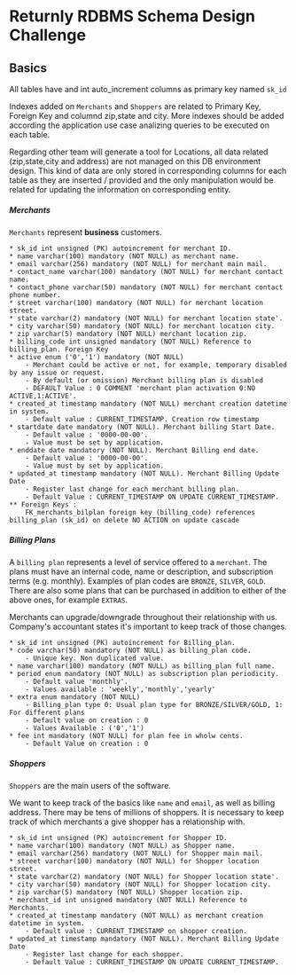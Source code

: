 # Returnly RDBMS Schema Design Challenge


## Basics

All tables have and int auto_increment columns as primary key named  `sk_id`

Indexes added on `Merchants`  and `Shoppers`  are related to Primary Key, Foreign Key and columnd zip,state and city. More indexes should be added according the application use case analizing queries to be 
executed on each table.

Regarding other team will generate a tool for Locations, all data related (zip,state,city and address) are not managed on this DB environment design. This kind of data are only stored in corresponding columns
for each table as they are inserted / provided and the only manipulation would be related for updating the information on corresponding entity.

##### Merchants
`Merchants` represent **business** customers.

	* sk_id int unsigned (PK) autoincrement for merchant ID. 
	* name varchar(100) mandatory (NOT NULL) as merchant name.
	* email varchar(256) mandatory (NOT NULL) for merchant main mail.
	* contact_name varchar(100) mandatory (NOT NULL) for merchant contact name.
	* contact_phone varchar(50) mandatory (NOT NULL) for merchant contact phone number.
	* street varchar(100) mandatory (NOT NULL) for merchant location street.
	* state varchar(2) mandatory (NOT NULL) for merchant location state'.
	* city varchar(50) mandatory (NOT NULL) for merchant location city.
	* zip varchar(5) mandatory (NOT NULL) merchant location zip.
	* billing_code int unsigned mandatory (NOT NULL) Reference to billing_plan. Foreign Key
	* active enum ('0','1') mandatory (NOT NULL)
		- Merchant could be active or not, for example, temporary disabled by any issue or request. 
		- By default (or omission) Merchant billing plan is disabled
		- DEFAULT Value : 0 COMMENT 'merchant plan activation 0:NO ACTIVE,1:ACTIVE'.
	* created_at timestamp mandatory (NOT NULL) merchant creation datetime in system.
		- Default value : CURRENT_TIMESTAMP. Creation row timestamp
	* startdate date mandatory (NOT NULL). Merchant billing Start Date.  
		- Default value : '0000-00-00'.
		- Value must be set by application.
	* enddate date mandatory (NOT NULL). Merchant Billing end date.
		- Default value : '0000-00-00'.
		- Value must by set by application.
	* updated_at timestamp mandatory (NOT NULL). Merchant Billing Update Date
		- Register last change for each merchant billing plan.
		- Default Value : CURRENT_TIMESTAMP ON UPDATE CURRENT_TIMESTAMP.
	** Foreign Keys :
		FK_merchants_bilplan foreign key (billing_code) references billing_plan (sk_id) on delete NO ACTION on update cascade


##### Billing Plans

A `billing plan` represents a level of service offered to a `merchant`. The plans must have an internal code, name or description, and subscription terms (e.g. monthly).
Examples of plan codes are `BRONZE`, `SILVER`, `GOLD`. There are also some plans that can be purchased in addition to either of the above ones, for example `EXTRAS`.

Merchants can upgrade/downgrade throughout their relationship with us.
Company's accountant states it's important to keep track of those changes.

	* sk_id int unsigned (PK) autoincrement for Billing_plan.
	* code varchar(50) mandatory (NOT NULL) as billing_plan code.
		- Unique key. Non duplicated value.
	* name varchar(100) mandatory (NOT NULL) as billing_plan full name.
	* period enum mandatory (NOT NULL) as subscription plan periodicity.
		- Default value 'monthly'.
		- Values available : 'weekly','monthly','yearly'
	* extra enum mandatory (NOT NULL)
		- Billing_plan type 0: Usual plan type for BRONZE/SILVER/GOLD, 1: For different plans
		- Default value on creation : 0 
		- Values Available : ('0','1')
	* fee int mandatory (NOT NULL) for plan fee in wholw cents.
		- Default Value on creation : 0

##### Shoppers

`Shoppers` are the main users of the software.

We want to keep track of the basics like `name` and `email`, as well as billing address. There may be tens of millions of shoppers. It is necessary to keep track of which merchants a give shopper has a relationship with.


	* sk_id int unsigned (PK) autoincrement for Shopper ID. 
	* name varchar(100) mandatory (NOT NULL) as Shopper name.
	* email varchar(256) mandatory (NOT NULL) for Shopper main mail.
	* street varchar(100) mandatory (NOT NULL) for Shopper location street.
	* state varchar(2) mandatory (NOT NULL) for Shopper location state'.
	* city varchar(50) mandatory (NOT NULL) for Shopper location city.
	* zip varchar(5) mandatory (NOT NULL) Shopper location zip.
	* merchant_id int unsigned mandatory (NOT NULL) Reference to Merchants.
	* created_at timestamp mandatory (NOT NULL) as merchant creation datetime in system.
		- Default value : CURRENT_TIMESTAMP on shopper creation.
	* updated_at timestamp mandatory (NOT NULL). Merchant Billing Update Date
		- Register last change for each shopper.
		- Default Value : CURRENT_TIMESTAMP ON UPDATE CURRENT_TIMESTAMP.
